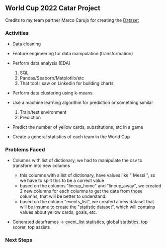 ## World Cup 2022 Catar Project

Credits to my team partner Marco Carujo for creating the [Dataset](https://www.kaggle.com/datasets/mcarujo/fifa-world-cup-2022-catar)

### Activities

- Data cleaning

- Feature engineering for data manipulation (transformation)

- Perform data analysis (EDA)
    1. SQL
    2. Pandas/Seaborn/Matplotlib/etc
    3. That tool I saw on LinkedIn for building charts
- Perform data clustering using k-means

- Use a machine learning algorithm for prediction or something similar
    1. Train/test environment
    2. Prediction
- Predict the number of yellow cards, substitutions, etc in a game

- Create a general statistics of each team in the World Cup

### Problems Faced

* Columns with list of dictionary, we had to manipulate the csv to transform into new columns
    - this columns with a list of dictionary, have values like " Messi ", so we have to split this to be a correct value
    - based on the columns "lineup_home" and "lineup_away", we created 2 new columns for each columns to get the data from those columns, that will be better to understand.
    - based on the column "events_list", we created a new dataset that will be insume to create the "statistic dataset", which will contains values about yellow cards, goals, etc.
    
* Generated dataframes -> event_list statistics, global statistics, top scorer, top assists

### Next Steps